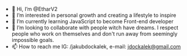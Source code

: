 - 👋 Hi, I’m @EtharV2
- 👀 I’m interested in personal growth and creating a lifestyle to inspire
- 🌱 I’m currently learning JavaScript to become Front-end developer
- 💞️ I’m looking to collaborate with people witch have dreams. I respect people who work on themselves and don't run away from seemingly impossible goals. 
- 📫 How to reach me IG: /jakubdockalek, e-mail: jdockalek@gmail.com

<!---
EtharV2/EtharV2 is a ✨ special ✨ repository because its `README.md` (this file) appears on your GitHub profile.
You can click the Preview link to take a look at your changes.
--->
